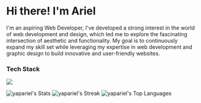  <h1>Hi there! I'm Ariel</h1> 
<p>I'm an aspiring Web Developer, I've developed a strong interest in the world of web development and design, which led me to explore the fascinating intersection of aesthetic and functionality. My goal is to continuously expand my skill set while leveraging my expertise in web development and graphic design to build innovative and user-friendly websites.</p>

### Tech Stack
<img src="https://skillicons.dev/icons?i=html,css,js,react,git,github,photoshop,figma,vscode&theme=dark&perline=10" />

![yapariel's Stats](https://github-readme-stats.vercel.app/api?username=yapariel&theme=vue-dark&show_icons=true&hide_border=true&count_private=true)
![yapariel's Streak](https://github-readme-streak-stats.herokuapp.com/?user=yapariel&theme=vue-dark&hide_border=true)
![yapariel's Top Languages](https://github-readme-stats.vercel.app/api/top-langs/?username=yapariel&theme=vue-dark&show_icons=true&hide_border=true&layout=compact)
